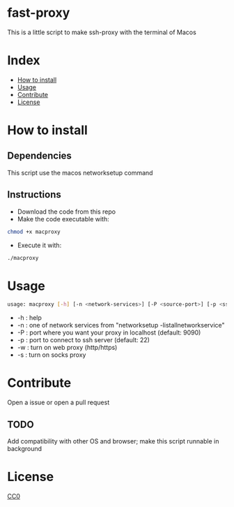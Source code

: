 # fast-proxy
This is a little script to make ssh-proxy with the terminal of Macos


# Index

- [How to install](#how-to-install)
- [Usage](#usage)
- [Contribute](#contribute)
- [License](#license)

# How to install

## Dependencies

This script use the macos networksetup command

## Instructions

- Download the code from this repo
- Make the code executable with: 
```bash
chmod +x macproxy
```
- Execute it with:
```bash
./macproxy
```

# Usage

```bash
usage: macproxy [-h] [-n <network-services>] [-P <source-port>] [-p <ssh-port>] [-w] [-s] <user@ssh.proxy>
```

- -h : help
- -n : one of network services from "networksetup -listallnetworkservice"
- -P : port where you want your proxy in localhost (default: 9090)
- -p : port to connect to ssh server (default: 22)
- -w : turn on web proxy (http/https)
- -s : turn on socks proxy

# Contribute
 
 Open a issue or open a pull request
 
 ## TODO
 
 Add compatibility with other OS and browser; make this script runnable in background
 
 # License
 
 [CC0](https://creativecommons.org/share-your-work/public-domain/cc0/)


